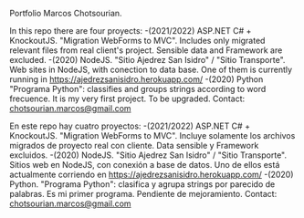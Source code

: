 
Portfolio Marcos Chotsourian.

In this repo there are four proyects:
-(2021/2022) ASP.NET C# + KnockoutJS. "Migration WebForms to MVC". Includes only migrated relevant files from real client's project. Sensible data and Framework are excluded.
-(2020) NodeJS. "Sitio Ajedrez San Isidro" / "Sitio Transporte". Web sites in NodeJS, with conection to data base. One of them is currently running in https://ajedrezsanisidro.herokuapp.com/
-(2020) Python "Programa Python": classifies and groups strings according to word frecuence. It is my very first project. To be upgraded.
Contact: chotsourian.marcos@gmail.com

En este repo hay cuatro proyectos:
-(2021/2022) ASP.NET C# + KnockoutJS. "Migration WebForms to MVC". Incluye solamente los archivos migrados de proyecto real con cliente. Data sensible y Framework excluidos.
-(2020) NodeJS. "Sitio Ajedrez San Isidro" / "Sitio Transporte". Sitios web en NodeJS, con conexión a base de datos. Uno de ellos está actualmente corriendo en
https://ajedrezsanisidro.herokuapp.com/
-(2020) Python. "Programa Python": clasifica y agrupa strings por parecido de palabras. Es mi primer programa. Pendiente de mejoramiento.
Contact: chotsourian.marcos@gmail.com
